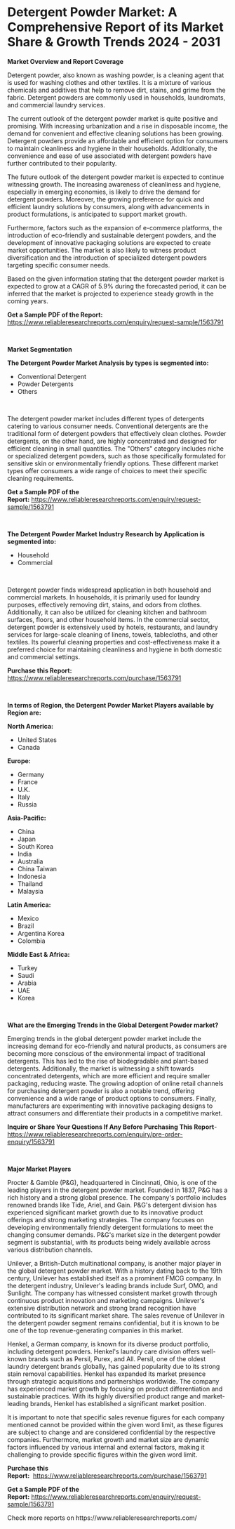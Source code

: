 <p><h1>Detergent Powder Market: A Comprehensive Report of its Market Share & Growth Trends 2024 - 2031</h1></p><p><strong>Market Overview and Report Coverage</strong></p>
<p><p>Detergent powder, also known as washing powder, is a cleaning agent that is used for washing clothes and other textiles. It is a mixture of various chemicals and additives that help to remove dirt, stains, and grime from the fabric. Detergent powders are commonly used in households, laundromats, and commercial laundry services.</p><p>The current outlook of the detergent powder market is quite positive and promising. With increasing urbanization and a rise in disposable income, the demand for convenient and effective cleaning solutions has been growing. Detergent powders provide an affordable and efficient option for consumers to maintain cleanliness and hygiene in their households. Additionally, the convenience and ease of use associated with detergent powders have further contributed to their popularity.</p><p>The future outlook of the detergent powder market is expected to continue witnessing growth. The increasing awareness of cleanliness and hygiene, especially in emerging economies, is likely to drive the demand for detergent powders. Moreover, the growing preference for quick and efficient laundry solutions by consumers, along with advancements in product formulations, is anticipated to support market growth.</p><p>Furthermore, factors such as the expansion of e-commerce platforms, the introduction of eco-friendly and sustainable detergent powders, and the development of innovative packaging solutions are expected to create market opportunities. The market is also likely to witness product diversification and the introduction of specialized detergent powders targeting specific consumer needs.</p><p>Based on the given information stating that the detergent powder market is expected to grow at a CAGR of 5.9% during the forecasted period, it can be inferred that the market is projected to experience steady growth in the coming years.</p></p>
<p><strong>Get a Sample PDF of the Report:</strong> <a href="https://www.reliableresearchreports.com/enquiry/request-sample/1563791">https://www.reliableresearchreports.com/enquiry/request-sample/1563791</a></p>
<p>&nbsp;</p>
<p><strong>Market Segmentation</strong></p>
<p><strong>The Detergent Powder Market Analysis by types is segmented into:</strong></p>
<p><ul><li>Conventional Detergent</li><li>Powder Detergents</li><li>Others</li></ul></p>
<p>&nbsp;</p>
<p><p>The detergent powder market includes different types of detergents catering to various consumer needs. Conventional detergents are the traditional form of detergent powders that effectively clean clothes. Powder detergents, on the other hand, are highly concentrated and designed for efficient cleaning in small quantities. The "Others" category includes niche or specialized detergent powders, such as those specifically formulated for sensitive skin or environmentally friendly options. These different market types offer consumers a wide range of choices to meet their specific cleaning requirements.</p></p>
<p><strong>Get a Sample PDF of the Report:</strong>&nbsp;<a href="https://www.reliableresearchreports.com/enquiry/request-sample/1563791">https://www.reliableresearchreports.com/enquiry/request-sample/1563791</a></p>
<p>&nbsp;</p>
<p><strong>The Detergent Powder Market Industry Research by Application is segmented into:</strong></p>
<p><ul><li>Household</li><li>Commercial</li></ul></p>
<p>&nbsp;</p>
<p><p>Detergent powder finds widespread application in both household and commercial markets. In households, it is primarily used for laundry purposes, effectively removing dirt, stains, and odors from clothes. Additionally, it can also be utilized for cleaning kitchen and bathroom surfaces, floors, and other household items. In the commercial sector, detergent powder is extensively used by hotels, restaurants, and laundry services for large-scale cleaning of linens, towels, tablecloths, and other textiles. Its powerful cleaning properties and cost-effectiveness make it a preferred choice for maintaining cleanliness and hygiene in both domestic and commercial settings.</p></p>
<p><strong>Purchase this Report:</strong>&nbsp; <a href="https://www.reliableresearchreports.com/purchase/1563791">https://www.reliableresearchreports.com/purchase/1563791</a></p>
<p>&nbsp;</p>
<p><strong>In terms of Region, the Detergent Powder Market Players available by Region are:</strong></p>
<p>
    <p> <strong> North America: </strong>
        <ul>
            <li>United States</li>
            <li>Canada</li>
        </ul>
        </p> 
    <p> <strong> Europe: </strong>
        <ul>
            <li>Germany</li>
            <li>France</li>
            <li>U.K.</li>
            <li>Italy</li>
            <li>Russia</li>
        </ul>
        </p> 
    <p> <strong> Asia-Pacific: </strong>
        <ul>
            <li>China</li>
            <li>Japan</li>
            <li>South Korea</li>
            <li>India</li>
            <li>Australia</li>
            <li>China Taiwan</li>
            <li>Indonesia</li>
            <li>Thailand</li>
            <li>Malaysia</li>
        </ul>
        </p> 
    <p> <strong> Latin America: </strong>
        <ul>
            <li>Mexico</li>
            <li>Brazil</li>
            <li>Argentina Korea</li>
            <li>Colombia</li>
        </ul>
        </p> 
    <p> <strong> Middle East & Africa: </strong>
        <ul>
            <li>Turkey</li>
            <li>Saudi</li>
            <li>Arabia</li>
            <li>UAE</li>
            <li>Korea</li>
        </ul>
    </p>
    </p>
<p>&nbsp;</p>
<p><strong>What are the Emerging Trends in the Global Detergent Powder market?</strong></p>
<p><p>Emerging trends in the global detergent powder market include the increasing demand for eco-friendly and natural products, as consumers are becoming more conscious of the environmental impact of traditional detergents. This has led to the rise of biodegradable and plant-based detergents. Additionally, the market is witnessing a shift towards concentrated detergents, which are more efficient and require smaller packaging, reducing waste. The growing adoption of online retail channels for purchasing detergent powder is also a notable trend, offering convenience and a wide range of product options to consumers. Finally, manufacturers are experimenting with innovative packaging designs to attract consumers and differentiate their products in a competitive market.</p></p>
<p><strong>Inquire or Share Your Questions If Any Before Purchasing This Report</strong>- <a href="https://www.reliableresearchreports.com/enquiry/pre-order-enquiry/1563791">https://www.reliableresearchreports.com/enquiry/pre-order-enquiry/1563791</a></p>
<p>&nbsp;</p>
<p><strong>Major Market Players</strong></p>
<p><p>Procter & Gamble (P&G), headquartered in Cincinnati, Ohio, is one of the leading players in the detergent powder market. Founded in 1837, P&G has a rich history and a strong global presence. The company's portfolio includes renowned brands like Tide, Ariel, and Gain. P&G's detergent division has experienced significant market growth due to its innovative product offerings and strong marketing strategies. The company focuses on developing environmentally friendly detergent formulations to meet the changing consumer demands. P&G's market size in the detergent powder segment is substantial, with its products being widely available across various distribution channels.</p><p>Unilever, a British-Dutch multinational company, is another major player in the global detergent powder market. With a history dating back to the 19th century, Unilever has established itself as a prominent FMCG company. In the detergent industry, Unilever's leading brands include Surf, OMO, and Sunlight. The company has witnessed consistent market growth through continuous product innovation and marketing campaigns. Unilever's extensive distribution network and strong brand recognition have contributed to its significant market share. The sales revenue of Unilever in the detergent powder segment remains confidential, but it is known to be one of the top revenue-generating companies in this market.</p><p>Henkel, a German company, is known for its diverse product portfolio, including detergent powders. Henkel's laundry care division offers well-known brands such as Persil, Purex, and All. Persil, one of the oldest laundry detergent brands globally, has gained popularity due to its strong stain removal capabilities. Henkel has expanded its market presence through strategic acquisitions and partnerships worldwide. The company has experienced market growth by focusing on product differentiation and sustainable practices. With its highly diversified product range and market-leading brands, Henkel has established a significant market position.</p><p>It is important to note that specific sales revenue figures for each company mentioned cannot be provided within the given word limit, as these figures are subject to change and are considered confidential by the respective companies. Furthermore, market growth and market size are dynamic factors influenced by various internal and external factors, making it challenging to provide specific figures within the given word limit.</p></p>
<p><strong>Purchase this Report:</strong>&nbsp;&nbsp;<a href="https://www.reliableresearchreports.com/purchase/1563791">https://www.reliableresearchreports.com/purchase/1563791</a></p>
<p></p>
<p><strong>Get a Sample PDF of the Report:</strong>&nbsp;<a href="https://www.reliableresearchreports.com/enquiry/request-sample/1563791">https://www.reliableresearchreports.com/enquiry/request-sample/1563791</a></p>
<p>Check more reports on https://www.reliableresearchreports.com/</p>